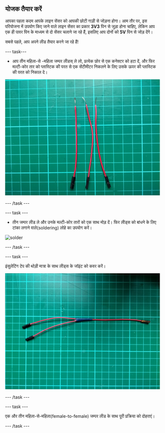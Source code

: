 ## योजक तैयार करें

आपका पहला कदम आपके लाइन सेंसर को आपकी छोटी गाड़ी से जोड़ना होगा। आम तौर पर, इस परियोजना में उपयोग किए जाने वाले लाइन सेंसर का प्रकार **3V3** पिन से जुड़ा होना चाहिए, लेकिन आप एक ही पावर पिन के माध्यम से दो सेंसर चलाने जा रहे हैं, इसलिए आप दोनों को **5V** पिन से जोड़ देंगे।

सबसे पहले, आप अपने लीड तैयार करने जा रहे हैं!

\--- task\---

- आप तीन महिला-से -महिला जम्पर लीडस् ले लो, प्रत्येक छोर से एक कनेक्टर को हटा दें, और फिर मल्टी-कोर तार को प्लास्टिक की परत से एक सेंटीमीटर निकलने के लिए उसके ऊपर की प्लास्टिक की परत को निकाल दे।

![stripped](images/stripped.jpg)

\--- /task \---

\--- task \---

- तीन जम्पर लीड ले और उनके मल्टी-कोर तारों को एक साथ मोड़ दें। फिर लीड्स को बांधने के लिए टांका लगाने वाले(soldering) लोहे का उपयोग करें।

![solder](images/solder.gif)

\--- /task \---

\--- task \---

इंसुलेटिंग टेप की थोड़ी मात्रा के साथ लीड्स के जॉइंट को कवर करें।

![soldered](images/soldered.jpg)

\--- /task \---

\--- task \---

एक और तीन महिला-से-महिला(female-to-female) जम्पर लीड के साथ पूरी प्रक्रिया को दोहराएं।

\--- /task \---
